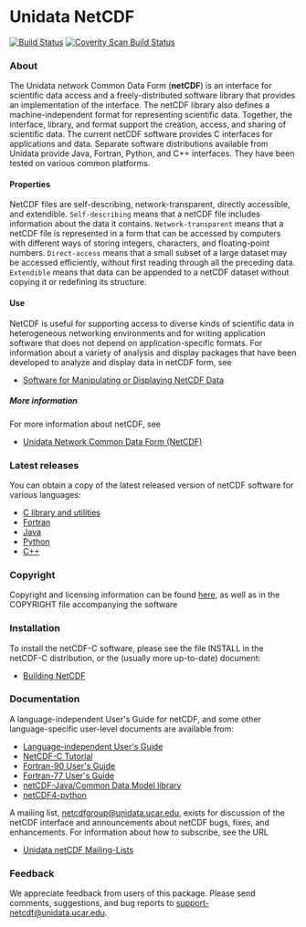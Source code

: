 # Unidata NetCDF

[![Build Status](https://travis-ci.org/Unidata/netcdf-c.svg?branch=master)](https://travis-ci.org/Unidata/netcdf-c)
[![Coverity Scan Build Status](https://scan.coverity.com/projects/157/badge.svg)](https://scan.coverity.com/projects/157)

### About
The Unidata network Common Data Form (**netCDF**) is an interface for
scientific data access and a freely-distributed software library that
provides an implementation of the interface.  The netCDF library also
defines a machine-independent format for representing scientific data.
Together, the interface, library, and format support the creation,
access, and sharing of scientific data.  The current netCDF software
provides C interfaces for applications and data.  Separate software
distributions available from Unidata provide Java, Fortran, Python,
and C++ interfaces.  They have been tested on various common
platforms.

#### Properties
NetCDF files are self-describing, network-transparent, directly
accessible, and extendible.  `Self-describing` means that a netCDF file
includes information about the data it contains.  `Network-transparent`
means that a netCDF file is represented in a form that can be accessed
by computers with different ways of storing integers, characters, and
floating-point numbers.  `Direct-access` means that a small subset of a
large dataset may be accessed efficiently, without first reading through
all the preceding data.  `Extendible` means that data can be appended to
a netCDF dataset without copying it or redefining its structure.

#### Use
NetCDF is useful for supporting access to diverse kinds of scientific
data in heterogeneous networking environments and for writing
application software that does not depend on application-specific
formats.  For information about a variety of analysis and display
packages that have been developed to analyze and display data in
netCDF form, see

* [Software for Manipulating or Displaying NetCDF Data](http://www.unidata.ucar.edu/netcdf/software.html)

##### More information
For more information about netCDF, see

* [Unidata Network Common Data Form (NetCDF)](http://www.unidata.ucar.edu/netcdf/)

### Latest releases
You can obtain a copy of the latest released version of netCDF
software for various languages:

* [C library and utilities](http://github.com/Unidata/netcdf-c)
* [Fortran](http://github.com/Unidata/netcdf-fortran)
* [Java](http://www.unidata.ucar.edu/downloads/netcdf/netcdf-java-4/)
* [Python](http://github.com/Unidata/netcdf4-python)
* [C++](http://github.com/Unidata/netcdf-cxx4)

### Copyright
Copyright and licensing information can be found [here](http://www.unidata.ucar.edu/software/netcdf/copyright.html), as well as in the COPYRIGHT file accompanying the software

### Installation
To install the netCDF-C software, please see the file INSTALL in the
netCDF-C distribution, or the (usually more up-to-date) document:

* [Building NetCDF](http://www.unidata.ucar.edu/software/netcdf/docs/getting_and_building_netcdf.html)

### Documentation
A language-independent User's Guide for netCDF, and some other
language-specific user-level documents are available from:

* [Language-independent User's Guide](http://www.unidata.ucar.edu/software/netcdf/docs/user_guide.html)
* [NetCDF-C Tutorial](http://www.unidata.ucar.edu/software/netcdf/docs/tutorial_8dox.html)
* [Fortran-90 User's Guide](http://www.unidata.ucar.edu/software/netcdf/documentation/historic/netcdf-f90/index.html#Top)
* [Fortran-77 User's Guide](http://www.unidata.ucar.edu/software/netcdf/documentation/historic/netcdf-f77/index.html#Top)
* [netCDF-Java/Common Data Model library](http://www.unidata.ucar.edu/software/thredds/current/netcdf-java/)
* [netCDF4-python](http://unidata.github.io/netcdf4-python/)

A mailing list, netcdfgroup@unidata.ucar.edu, exists for discussion of
the netCDF interface and announcements about netCDF bugs, fixes, and
enhancements.  For information about how to subscribe, see the URL

* [Unidata netCDF Mailing-Lists](http://www.unidata.ucar.edu/netcdf/mailing-lists.html)

### Feedback
We appreciate feedback from users of this package.  Please send comments, suggestions, and bug reports to <support-netcdf@unidata.ucar.edu>.  
